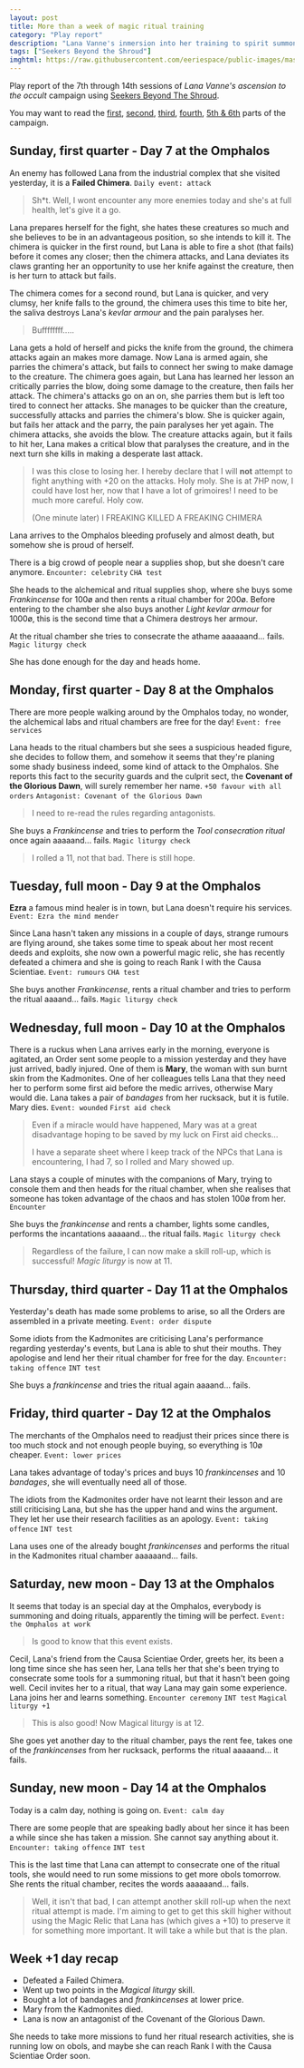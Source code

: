 ```yaml
---
layout: post
title: More than a week of magic ritual training
category: "Play report"
description: "Lana Vanne's inmersion into her training to spirit summoning (Seekers Beyond the Shroud)"
tags: ["Seekers Beyond the Shroud"]
imghtml: https://raw.githubusercontent.com/eeriespace/public-images/master/20200326-play-report-sinister-industrial-complex/sinister-industrial-complex.jpg
---
```


Play report of the 7th through 14th sessions of *Lana Vanne's ascension to the
occult* campaign using [Seekers Beyond The
Shroud](https://blackoathgames.com/seekers-beyond-the-shroud).

You may want to read the 
[first]({{site.baseurl}}/2020/02/25/play-report-burning-spices/),
[second]({{site.baseurl}}/2020/02/27/play-report-the-egyptian-amulet/), 
[third]({{site.baseurl}}/2020/03/11/play-report-the-poison-research-lab/),
[fourth]({{site.baseurl}}/2020/03/25/play-report-vice-and-virtue-tea-shop/), 
[5th &
6th]({{site.baseurl}}/2020/03/26/play-report-the-sinister-industrial-complex) 
 parts of the campaign. 

## Sunday, first quarter - Day 7 at the Omphalos

An enemy has followed Lana from the industrial complex that she visited
yesterday, it is a **Failed Chimera**. ``Daily event: attack``

> Sh*t. Well, I wont encounter any more enemies today and she's at full health,
> let's give it a go.

Lana prepares herself for the fight, she hates these creatures so much and she
believes to be in an advantageous position, so she intends to kill it. The
chimera is quicker in the first round, but Lana is able to fire a shot (that
fails) before it comes any closer; then the chimera attacks, and Lana deviates
its claws granting her an opportunity to use her knife against the creature,
then is her turn to attack but fails.

The chimera comes for a second round, but Lana is quicker, and very clumsy, her
knife falls to the ground, the chimera uses this time to bite her, the saliva
destroys Lana's *kevlar armour* and the pain paralyses her.

> Buffffffff.....

Lana gets a hold of herself and picks the knife from the ground, the chimera
attacks again an makes more damage. Now Lana is armed again, she parries the
chimera's attack, but fails to connect her swing to make damage to the
creature. The chimera goes again, but Lana has learned her lesson an critically
parries the blow, doing some damage to the creature, then fails her attack. The
chimera's attacks go on an on, she parries them but is left too tired to
connect her attacks. She manages to be quicker than the creature, successfully
attacks and parries the chimera's blow. She is quicker again, but fails her
attack and the parry, the pain paralyses her yet again. The chimera attacks,
she avoids the blow. The creature attacks again, but it fails to hit her, Lana
makes a critical blow that paralyses the creature, and in the next turn she
kills in making a desperate last attack.

> I was this close to losing her. I hereby declare that I will **not** attempt
> to fight anything with +20 on the attacks. Holy moly. She is at 7HP now, I
> could have lost her, now that I have a lot of grimoires! I need to be much
> more careful. Holy cow.
>
> (One minute later) I FREAKING KILLED A FREAKING CHIMERA

Lana arrives to the Omphalos bleeding profusely and almost death, but somehow
she is proud of herself.

There is a big crowd of people near a supplies shop, but she doesn't care
anymore. ``Encounter: celebrity`` ``CHA test``

She heads to the alchemical and ritual supplies shop, where she buys some
*Frankincense* for 100ø and then rents a ritual chamber for 200ø. Before
entering to the chamber she also buys another *Light kevlar armour* for 1000ø,
this is the second time that a Chimera destroys her armour.

At the ritual chamber she tries to consecrate the athame
aaaaaand... fails. ``Magic liturgy check``

She has done enough for the day and heads home.

## Monday, first quarter - Day 8 at the Omphalos

There are more people walking around by the Omphalos today, no wonder, the
alchemical labs and ritual chambers are free for the day! ``Event: free
services``

Lana heads to the ritual chambers but she sees a suspicious headed figure, she
decides to follow them, and somehow it seems that they're planing some shady
business indeed, some kind of attack to the Omphalos. She reports this fact to
the security guards and the culprit sect, the **Covenant of the Glorious
Dawn**, will surely remember her name.  ``+50 favour with all orders``
``Antagonist: Covenant of the Glorious Dawn``

> I need to re-read the rules regarding antagonists.

She buys a *Frankincense* and tries to perform the *Tool consecration ritual*
once again aaaaand... fails. ``Magic liturgy check``

> I rolled a 11, not that bad. There is still hope.

## Tuesday, full moon - Day 9 at the Omphalos

**Ezra** a famous mind healer is in town, but Lana doesn't require his
services. ``Event: Ezra the mind mender``

Since Lana hasn't taken any missions in a couple of days, strange rumours are
flying around, she takes some time to speak about her most recent deeds and
exploits, she now own a powerful magic relic, she has recently defeated a
chimera and she is going to reach Rank I with the Causa Scientiae. ``Event:
rumours`` ``CHA test``

She buys another *Frankincense*, rents a ritual chamber and tries to perform
the ritual aaaand... fails. ``Magic liturgy check``

## Wednesday, full moon - Day 10 at the Omphalos

There is a ruckus when Lana arrives early in the morning, everyone is agitated,
an Order sent some people to a mission yesterday and they have just arrived,
badly injured. One of them is **Mary**, the woman with sun burnt skin from the
Kadmonites. One of her colleagues tells Lana that they need her to perform some
first aid before the medic arrives, otherwise Mary would die. Lana takes a pair
of *bandages* from her rucksack, but it is futile. Mary dies. ``Event:
wounded`` ``First aid check``

> Even if a miracle would have happened, Mary was at a great disadvantage
> hoping to be saved by my luck on First aid checks...
>
> I have a separate sheet where I keep track of the NPCs that Lana is
> encountering, I had 7, so I rolled and Mary showed up.

Lana stays a couple of minutes with the companions of Mary, trying to console
them and then heads for the ritual chamber, when she realises that someone has
token advantage of the chaos and has stolen 100ø from her. ``Encounter``

She buys the *frankincense* and rents a chamber, lights some candles, performs
the incantations aaaaand... the ritual fails. ``Magic liturgy check``

> Regardless of the failure, I can now make a skill roll-up, which is
> successful! *Magic liturgy* is now at 11.

## Thursday, third quarter - Day 11 at the Omphalos

Yesterday's death has made some problems to arise, so all the Orders are
assembled in a private meeting. ``Event: order dispute``

Some idiots from the Kadmonites are criticising Lana's performance regarding
yesterday's events, but Lana is able to shut their mouths. They apologise and
lend her their ritual chamber for free for the day. ``Encounter: taking
offence``  ``INT test``

She buys a *frankincense* and tries the ritual again aaaand... fails.

## Friday, third quarter - Day 12 at the Omphalos

The merchants of the Omphalos need to readjust their prices since there is too
much stock and not enough people buying, so everything is 10ø cheaper. ``Event:
lower prices`` 

Lana takes advantage of today's prices and buys 10 *frankincenses* and 10
*bandages*, she will eventually need all of those.

The idiots from the Kadmonites order have not learnt their lesson and are still
criticising Lana, but she has the upper hand and wins the argument. They let
her use their research facilities as an apology. ``Event: taking offence``
``INT test`` 

Lana uses one of the already bought *frankincenses* and performs the ritual in
the Kadmonites ritual chamber aaaaaand... fails.

## Saturday, new moon - Day 13 at the Omphalos

It seems that today is an special day at the Omphalos, everybody is summoning
and doing rituals, apparently the timing will be perfect. ``Event: the Omphalos
at work``

> Is good to know that this event exists.

Cecil, Lana's friend from the Causa Scientiae Order, greets her, its been a
long time since she has seen her, Lana tells her that she's been trying to
consecrate some tools for a summoning ritual, but that it hasn't been going
well. Cecil invites her to a ritual, that way Lana may gain some
experience. Lana joins her and learns something. ``Encounter ceremony`` ``INT
test`` ``Magical liturgy +1``

> This is also good! Now Magical liturgy is at 12.

She goes yet another day to the ritual chamber, pays the rent fee, takes one of
the *frankincenses* from her rucksack, performs the ritual aaaaand... it fails.

## Sunday, new moon - Day 14 at the Omphalos

Today is a calm day, nothing is going on. ``Event: calm day``

There are some people that are speaking badly about her since it has been a
while since she has taken a mission. She cannot say anything about
it. ``Encounter: taking offence`` ``INT test``

This is the last time that Lana can attempt to consecrate one of the ritual
tools, she would need to run some missions to get more obols tomorrow. She
rents the ritual chamber, recites the words aaaaaand... fails.

> Well, it isn't that bad, I can attempt another skill roll-up when the next
> ritual attempt is made. I'm aiming to get to get this skill higher without
> using the Magic Relic that Lana has (which gives a +10) to preserve it for
> something more important. It will take a while but that is the plan.

## Week +1 day recap

* Defeated a Failed Chimera.
* Went up two points in the *Magical liturgy* skill.
* Bought a lot of bandages and  *frankincenses* at lower price.
* Mary from the Kadmonites died.
* Lana is now an antagonist of the Covenant of the Glorious Dawn.

She needs to take more missions to fund her ritual research activities, she is
running low on obols, and maybe she can reach Rank I with the Causa Scientiae
Order soon.
